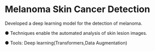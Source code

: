# Melanoma Skin Cancer Detection
Developed a deep learning model for the detection of melanoma.

● Techniques enable the automated analysis of skin lesion images.

● Tools: Deep learning(Transformers,Data Augmentation)

